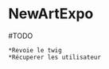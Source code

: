 NewArtExpo
=================================================================================

#TODO

	*Revoie le twig
	*Récuperer les utilisateur